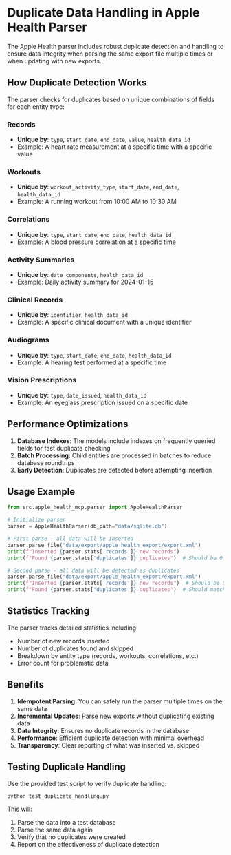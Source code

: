 # Duplicate Data Handling in Apple Health Parser

The Apple Health parser includes robust duplicate detection and handling to ensure data integrity when parsing the same export file multiple times or when updating with new exports.

## How Duplicate Detection Works

The parser checks for duplicates based on unique combinations of fields for each entity type:

### Records
- **Unique by**: `type`, `start_date`, `end_date`, `value`, `health_data_id`
- Example: A heart rate measurement at a specific time with a specific value

### Workouts
- **Unique by**: `workout_activity_type`, `start_date`, `end_date`, `health_data_id`
- Example: A running workout from 10:00 AM to 10:30 AM

### Correlations
- **Unique by**: `type`, `start_date`, `end_date`, `health_data_id`
- Example: A blood pressure correlation at a specific time

### Activity Summaries
- **Unique by**: `date_components`, `health_data_id`
- Example: Daily activity summary for 2024-01-15

### Clinical Records
- **Unique by**: `identifier`, `health_data_id`
- Example: A specific clinical document with a unique identifier

### Audiograms
- **Unique by**: `type`, `start_date`, `end_date`, `health_data_id`
- Example: A hearing test performed at a specific time

### Vision Prescriptions
- **Unique by**: `type`, `date_issued`, `health_data_id`
- Example: An eyeglass prescription issued on a specific date

## Performance Optimizations

1. **Database Indexes**: The models include indexes on frequently queried fields for fast duplicate checking
2. **Batch Processing**: Child entities are processed in batches to reduce database roundtrips
3. **Early Detection**: Duplicates are detected before attempting insertion

## Usage Example

```python
from src.apple_health_mcp.parser import AppleHealthParser

# Initialize parser
parser = AppleHealthParser(db_path="data/sqlite.db")

# First parse - all data will be inserted
parser.parse_file("data/export/apple_health_export/export.xml")
print(f"Inserted {parser.stats['records']} new records")
print(f"Found {parser.stats['duplicates']} duplicates")  # Should be 0

# Second parse - all data will be detected as duplicates
parser.parse_file("data/export/apple_health_export/export.xml")
print(f"Inserted {parser.stats['records']} new records")  # Should be 0
print(f"Found {parser.stats['duplicates']} duplicates")  # Should match first parse
```

## Statistics Tracking

The parser tracks detailed statistics including:
- Number of new records inserted
- Number of duplicates found and skipped
- Breakdown by entity type (records, workouts, correlations, etc.)
- Error count for problematic data

## Benefits

1. **Idempotent Parsing**: You can safely run the parser multiple times on the same data
2. **Incremental Updates**: Parse new exports without duplicating existing data
3. **Data Integrity**: Ensures no duplicate records in the database
4. **Performance**: Efficient duplicate detection with minimal overhead
5. **Transparency**: Clear reporting of what was inserted vs. skipped

## Testing Duplicate Handling

Use the provided test script to verify duplicate handling:

```bash
python test_duplicate_handling.py
```

This will:
1. Parse the data into a test database
2. Parse the same data again
3. Verify that no duplicates were created
4. Report on the effectiveness of duplicate detection